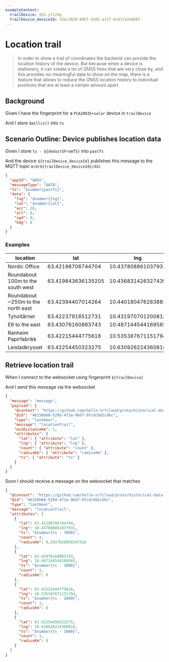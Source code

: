 ```yaml
---
exampleContext:
  trailDevice: 92b.y7i24q
  trailDevice_deviceId: 33ec3829-895f-4265-a11f-6c617a2e6b87
---
```


# Location trail

> In order to show a trail of coordinates the backend can provide the location
> history of the device. But because when a device is stationary, it can create
> a lot of GNSS fixes that are very close by, and this provides no meaningful
> data to show on the map, there is a feature that allows to reduce the GNSS
> location history to individual positions that are at least a certain amount
> apart.

## Background

Given I have the fingerprint for a `PCA20035+solar` device in `trailDevice`

And I store `$millis()` into `ts`

## Scenario Outline: Device publishes location data

Given I store `ts - ${deductSFromTS}` into `pastTs`

And the device `${trailDevice_deviceId}` publishes this message to the MQTT
topic `m/d/${trailDevice_deviceId}/d2c`

```json
{
  "appId": "GNSS",
  "messageType": "DATA",
  "ts": "$number{pastTs}",
  "data": {
    "lng": "$number{lng}",
    "lat": "$number{lat}",
    "acc": 20,
    "alt": 0,
    "spd": 0,
    "hdg": 0
  }
}
```

### Examples

| location                           | lat                | lng                | deductSFromTS |
| ---------------------------------- | ------------------ | ------------------ | ------------- |
| Nordic Office                      | 63.42198706744704  | 10.437808861037931 | 7000          |
| Roundabout 100m to the south west  | 63.419843636135205 | 10.436831426327439 | 6000          |
| Roundabout ~250m to the north east | 63.42394407014264  | 10.440180476283883 | 5000          |
| Tyholtårnet                        | 63.42237916512731  | 10.431970701200813 | 4000          |
| E6 to the east                     | 63.43076160883743  | 10.487144544169565 | 3000          |
| Ranheim Papirfabrikk               | 63.42215444775618  | 10.535387671151794 | 2000          |
| Leistadkrysset                     | 63.42254450323275  | 10.630926224360818 | 1000          |

## Retrieve location trail

When I connect to the websocket using fingerprint `${trailDevice}`

And I send this message via the websocket

```json
{
  "message": "message",
  "payload": {
    "@context": "https://github.com/hello-nrfcloud/proto/historical-data-request",
    "@id": "46156b60-529d-473a-96d7-97cdc9d2cdbc",
    "type": "lastHour",
    "message": "locationTrail",
    "minDistanceKm": 1,
    "attributes": {
      "lat": { "attribute": "lat" },
      "lng": { "attribute": "lng" },
      "count": { "attribute": "count" },
      "radiusKm": { "attribute": "radiusKm" },
      "ts": { "attribute": "ts" }
    }
  }
}
```

Soon I should receive a message on the websocket that matches

```json
{
  "@context": "https://github.com/hello-nrfcloud/proto/historical-data-response",
  "@id": "46156b60-529d-473a-96d7-97cdc9d2cdbc",
  "type": "lastHour",
  "message": "locationTrail",
  "attributes": [
    {
      "lat": 63.42198706744704,
      "lng": 10.437808861037931,
      "ts": "$number{ts - 7000}",
      "count": 4,
      "radiusKm": 0.2937028058347316
    },
    {
      "lat": 63.43076160883743,
      "lng": 10.487144544169565,
      "ts": "$number{ts - 3000}",
      "count": 1,
      "radiusKm": 0
    },
    {
      "lat": 63.42215444775618,
      "lng": 10.535387671151794,
      "ts": "$number{ts - 2000}",
      "count": 1,
      "radiusKm": 0
    },
    {
      "lat": 63.42254450323275,
      "lng": 10.630926224360818,
      "ts": "$number{ts - 1000}",
      "count": 1,
      "radiusKm": 0
    }
  ]
}
```
